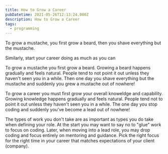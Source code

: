 ```yaml
---
title: How to Grow a Career
pubDatetime: 2021-05-26T12:13:24.000Z
description: How to Grow a Career
tags:
  - programming
---
```


To grow a mustache, you first grow a beard, then you shave everything but the mustache.

Similarly, start your career doing as much as you can

To grow a mustache you first grow a beard. Growing a beard happens gradually and feels natural.
People tend to not point it out unless they haven't seen you in a while. Then one day you shave
everything but the mustache and suddenly you grew a mustache out of nowhere!

To grow a career you must first grow your overall knoweldge and capability. Growing knowledge
happens gradually and feels natural. People tend not to point it out unless they haven't seen you in
a while. The one day you stop coding and suddenly you've become a lead out of nowhere!

The types of work you don't take are as important as types you do take when defining your role. At
the start you may want to say no to "glue" work to focus on coding. Later, when moving into a lead
role, you may drop coding and focus entirely on mentoring and guidance. Pick the right focus for the
right time in your career that matches expectations of your client (company).
